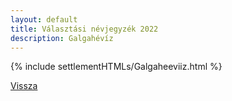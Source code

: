 ```yaml
---
layout: default
title: Választási névjegyzék 2022
description: Galgahévíz
---
```


{% include settlementHTMLs/Galgaheeviiz.html %}

[Vissza](../)
